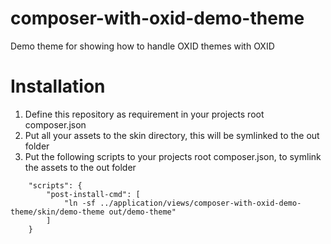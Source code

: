 composer-with-oxid-demo-theme
===============

Demo theme for showing how to handle OXID themes with OXID

Installation
======

1. Define this repository as requirement in your projects root composer.json
2. Put all your assets to the skin directory, this will be symlinked to the out folder
3. Put the following scripts to your projects root composer.json, to symlink the assets to the out folder
```
    "scripts": {
        "post-install-cmd": [
            "ln -sf ../application/views/composer-with-oxid-demo-theme/skin/demo-theme out/demo-theme"
        ]
    }
```
